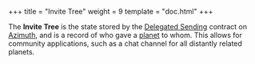 +++
title = "Invite Tree"
weight = 9
template = "doc.html"
+++

The **Invite Tree** is the state stored by the [Delegated Sending](../delegated-sending) contract on [Azimuth](../azimuth), and is a record of who gave a [planet](../planet) to whom. This allows for community applications, such as a chat channel for all distantly related planets.
